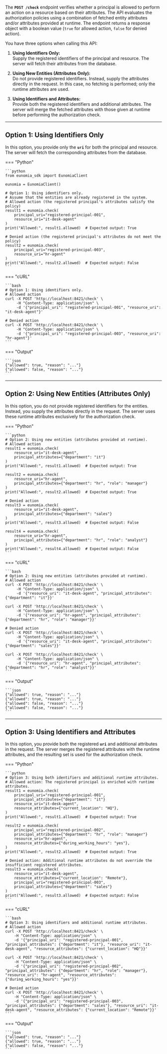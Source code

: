 The **`POST /check`** endpoint verifies whether a principal is allowed to perform an action on a resource based on their attributes. The API evaluates the authorization policies using a combination of fetched entity attributes and/or attributes provided at runtime. The endpoint returns a response object with a boolean value (`true` for allowed action, `false` for denied action).

You have three options when calling this API:

1. **Using Identifiers Only:**  
   Supply the registered identifiers of the principal and resource. The server will fetch their attributes from the database.

2. **Using New Entities (Attributes Only):**  
   Do not provide registered identifiers. Instead, supply the attributes directly in the request. In this case, no fetching is performed; only the runtime attributes are used.

3. **Using Identifiers and Attributes:**  
   Provide both the registered identifiers and additional attributes. The server will merge the fetched attributes with those given at runtime before performing the authorization check.

---

## Option 1: Using Identifiers Only

In this option, you provide only the **`uri`** for both the principal and resource. The server will fetch the corresponding attributes from the database.

=== "Python"

    ```python
    from eunomia_sdk import EunomiaClient

    eunomia = EunomiaClient()

    # Option 1: Using identifiers only.
    # Assume that the entities are already registered in the system.
    # Allowed action (the registered principal's attributes satisfy the policy)
    result1 = eunomia.check(
        principal_uri="registered-principal-001",
        resource_uri="it-desk-agent"
    )
    print("Allowed:", result1.allowed)  # Expected output: True

    # Denied action (the registered principal's attributes do not meet the policy)
    result2 = eunomia.check(
        principal_uri="registered-principal-003",
        resource_uri="hr-agent"
    )
    print("Allowed:", result2.allowed)  # Expected output: False
    ```

=== "cURL"

    ```bash
    # Option 1: Using identifiers only.
    # Allowed action
    curl -X POST 'http://localhost:8421/check' \
         -H "Content-Type: application/json" \
         -d '{"principal_uri": "registered-principal-001", "resource_uri": "it-desk-agent"}'

    # Denied action
    curl -X POST 'http://localhost:8421/check' \
         -H "Content-Type: application/json" \
         -d '{"principal_uri": "registered-principal-003", "resource_uri": "hr-agent"}'
    ```

=== "Output"

    ```json
    {"allowed": true, "reason": "..."}
    {"allowed": false, "reason": "..."}
    ```

---

## Option 2: Using New Entities (Attributes Only)

In this option, you do not provide registered identifiers for the entities. Instead, you supply the attributes directly in the request. The server uses these runtime attributes exclusively for the authorization check.

=== "Python"

    ```python
    # Option 2: Using new entities (attributes provided at runtime).
    # Allowed action
    result1 = eunomia.check(
        resource_uri="it-desk-agent",
        principal_attributes={"department": "it"}
    )
    print("Allowed:", result1.allowed)  # Expected output: True

    result2 = eunomia.check(
        resource_uri="hr-agent",
        principal_attributes={"department": "hr", "role": "manager"}
    )
    print("Allowed:", result2.allowed)  # Expected output: True

    # Denied action
    result3 = eunomia.check(
        resource_uri="it-desk-agent",
        principal_attributes={"department": "sales"}
    )
    print("Allowed:", result3.allowed)  # Expected output: False

    result4 = eunomia.check(
        resource_uri="hr-agent",
        principal_attributes={"department": "hr", "role": "analyst"}
    )
    print("Allowed:", result4.allowed)  # Expected output: False
    ```

=== "cURL"

    ```bash
    # Option 2: Using new entities (attributes provided at runtime).
    # Allowed action
    curl -X POST 'http://localhost:8421/check' \
         -H "Content-Type: application/json" \
         -d '{"resource_uri": "it-desk-agent", "principal_attributes": {"department": "it"}}'

    curl -X POST 'http://localhost:8421/check' \
         -H "Content-Type: application/json" \
         -d '{"resource_uri": "hr-agent", "principal_attributes": {"department": "hr", "role": "manager"}}'

    # Denied action
    curl -X POST 'http://localhost:8421/check' \
         -H "Content-Type: application/json" \
         -d '{"resource_uri": "it-desk-agent", "principal_attributes": {"department": "sales"}}'

    curl -X POST 'http://localhost:8421/check' \
         -H "Content-Type: application/json" \
         -d '{"resource_uri": "hr-agent", "principal_attributes": {"department": "hr", "role": "analyst"}}'
    ```

=== "Output"

    ```json
    {"allowed": true, "reason": "..."}
    {"allowed": true, "reason": "..."}
    {"allowed": false, "reason": "..."}
    {"allowed": false, "reason": "..."}
    ```

---

## Option 3: Using Identifiers and Attributes

In this option, you provide both the registered **`uri`** and additional attributes in the request. The server merges the registered attributes with the runtime attributes, and the resulting set is used for the authorization check.

=== "Python"

    ```python
    # Option 3: Using both identifiers and additional runtime attributes.
    # Allowed action: The registered principal is enriched with runtime attributes.
    result1 = eunomia.check(
        principal_uri="registered-principal-001",
        principal_attributes={"department": "it"}
        resource_uri="it-desk-agent",
        resource_attributes={"current_location": "HQ"},
    )
    print("Allowed:", result1.allowed)  # Expected output: True

    result2 = eunomia.check(
        principal_uri="registered-principal-002",
        principal_attributes={"department": "hr", "role": "manager"}
        resource_uri="hr-agent",
        resource_attributes={"during_working_hours": "yes"},
    )
    print("Allowed:", result2.allowed)  # Expected output: True

    # Denied action: Additional runtime attributes do not override the insufficient registered attributes.
    result3 = eunomia.check(
        resource_uri="it-desk-agent",
        resource_attributes={"current_location": "Remote"},
        principal_uri="registered-principal-003",
        principal_attributes={"department": "sales"}
    )
    print("Allowed:", result3.allowed)  # Expected output: False
    ```

=== "cURL"

    ```bash
    # Option 3: Using identifiers and additional runtime attributes.
    # Allowed action
    curl -X POST 'http://localhost:8421/check' \
        -H "Content-Type: application/json" \
        -d '{"principal_uri": "registered-principal-001", "principal_attributes": {"department": "it"}, "resource_uri": "it-desk-agent", "resource_attributes": {"current_location": "HQ"}}'

    curl -X POST 'http://localhost:8421/check' \
        -H "Content-Type: application/json" \
        -d '{"principal_uri": "registered-principal-002", "principal_attributes": {"department": "hr", "role": "manager"}, "resource_uri": "hr-agent", "resource_attributes": {"during_working_hours": "yes"}}'

    # Denied action
    curl -X POST 'http://localhost:8421/check' \
        -H "Content-Type: application/json" \
        -d '{"principal_uri": "registered-principal-003", "principal_attributes": {"department": "sales"}, "resource_uri": "it-desk-agent", "resource_attributes": {"current_location": "Remote"}}'
    ```

=== "Output"

    ```json
    {"allowed": true, "reason": "..."}
    {"allowed": true, "reason": "..."}
    {"allowed": false, "reason": "..."}
    ```
